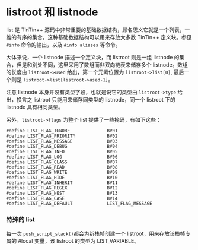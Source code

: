 # listroot 和 listnode

list 是 TinTin++ 源码中非常重要的基础数据结构，顾名思义它就是一个列表，一维的有序的集合，这种基础数据结构可以用来存放大多数 TinTin++ 定义块。参见 `#info` 命令的输出，以及 `#info aliases` 等命令。

大体来说，一个 listnode 描述一个定义块，而 listroot 则是一组 listnode 的集合，但是和别处不同，这里采用了数组而非双向链表来储存多个 listnode。数组的长度由 `listroot->used` 给出，第一个元素位置为 `listroot->list[0]`, 最后一个则是 `listroot->list[listroot->used-1]`。

注意 listnode 本身并没有类型字段，也就是说它的类型由 `listroot->type` 给出，换言之 listroot 只能用来储存同类型的 listnode，同一个 listroot 下的 listnode 具有相同类型。

另外，`listroot->flags` 为整个 list 提供了一些掩码，有如下这些：

```
#define LIST_FLAG_IGNORE              BV01
#define LIST_FLAG_PRIORITY            BV02
#define LIST_FLAG_MESSAGE             BV03
#define LIST_FLAG_DEBUG               BV04
#define LIST_FLAG_INFO                BV05
#define LIST_FLAG_LOG                 BV06
#define LIST_FLAG_CLASS               BV07
#define LIST_FLAG_READ                BV08
#define LIST_FLAG_WRITE               BV09
#define LIST_FLAG_HIDE                BV10
#define LIST_FLAG_INHERIT             BV11
#define LIST_FLAG_REGEX               BV12
#define LIST_FLAG_NEST                BV13
#define LIST_FLAG_CASE                BV14
#define LIST_FLAG_DEFAULT             LIST_FLAG_MESSAGE
```

### 特殊的 list

每一次 `push_script_stack()`都会为新栈帧创建一个 listroot，用来存放该栈帧专属的 #local 变量，该 listroot 的类型为 LIST\_VARIABLE。
